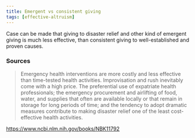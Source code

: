 ```yaml
---
title: Emergent vs consistent giving
tags: [effective-altruism]
---
```


Case can be made that giving to disaster relief and other kind of emergent giving is much less effective, than consistent giving to well-established and proven causes.

### Sources

> Emergency health interventions are more costly and less effective than time-tested health activities. Improvisation and rush inevitably come with a high price. The preferential use of expatriate health professionals; the emergency procurement and airlifting of food, water, and supplies that often are available locally or that remain in storage for long periods of time; and the tendency to adopt dramatic measures contribute to making disaster relief one of the least cost-effective health activities.

https://www.ncbi.nlm.nih.gov/books/NBK11792
